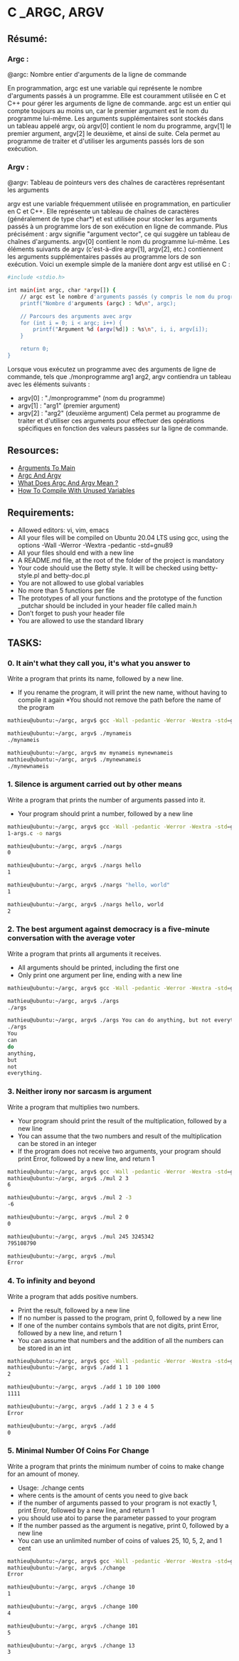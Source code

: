 # C _ARGC, ARGV

## Résumé:

### Argc : 
@argc: Nombre entier d'arguments de la ligne de commande

En programmation, argc est une variable qui représente le nombre d'arguments passés à un programme. Elle est couramment utilisée en C et C++ pour gérer les arguments de ligne de commande. argc est un entier qui compte toujours au moins un, car le premier argument est le nom du programme lui-même. Les arguments supplémentaires sont stockés dans un tableau appelé argv, où argv[0] contient le nom du programme, argv[1] le premier argument, argv[2] le deuxième, et ainsi de suite. Cela permet au programme de traiter et d'utiliser les arguments passés lors de son exécution.

### Argv : 

@argv: Tableau de pointeurs vers des chaînes de caractères représentant les arguments


argv est une variable fréquemment utilisée en programmation, en particulier en C et C++. Elle représente un tableau de chaînes de caractères (généralement de type char*) et est utilisée pour stocker les arguments passés à un programme lors de son exécution en ligne de commande.
Plus précisément :
argv signifie "argument vector", ce qui suggère un tableau de chaînes d'arguments.
argv[0] contient le nom du programme lui-même.
Les éléments suivants de argv (c'est-à-dire argv[1], argv[2], etc.) contiennent les arguments supplémentaires passés au programme lors de son exécution.
Voici un exemple simple de la manière dont argv est utilisé en C :
```bash
#include <stdio.h>

int main(int argc, char *argv[]) {
    // argc est le nombre d'arguments passés (y compris le nom du programme)
    printf("Nombre d'arguments (argc) : %d\n", argc);

    // Parcours des arguments avec argv
    for (int i = 0; i < argc; i++) {
        printf("Argument %d (argv[%d]) : %s\n", i, i, argv[i]);
    }

    return 0;
}
```
Lorsque vous exécutez un programme avec des arguments de ligne de commande, tels que ./monprogramme arg1 arg2, argv contiendra un tableau avec les éléments suivants :
* argv[0] : "./monprogramme" (nom du programme)
* argv[1] : "arg1" (premier argument)
* argv[2] : "arg2" (deuxième argument)
Cela permet au programme de traiter et d'utiliser ces arguments pour effectuer des opérations spécifiques en fonction des valeurs passées sur la ligne de commande.

## Resources:

* [Arguments To Main](https://publications.gbdirect.co.uk//c_book/chapter10/arguments_to_main.html)
* [Argc And Argv](http://crasseux.com/books/ctutorial/argc-and-argv.html)
* [What Does Argc And Argv Mean ?](https://www.youtube.com/watch?v=aP1ijjeZc24)
* [How To Compile With Unused Variables](https://www.google.com/webhp?q=unused+variable+C)

## Requirements:

* Allowed editors: vi, vim, emacs
* All your files will be compiled on Ubuntu 20.04 LTS using gcc, using the options -Wall -Werror -Wextra -pedantic -std=gnu89
* All your files should end with a new line
* A README.md file, at the root of the folder of the project is mandatory
* Your code should use the Betty style. It will be checked using betty-style.pl and betty-doc.pl
* You are not allowed to use global variables
* No more than 5 functions per file
* The prototypes of all your functions and the prototype of the function _putchar should be included in your header file called main.h
* Don’t forget to push your header file
* You are allowed to use the standard library

## TASKS: 

### 0. It ain't what they call you, it's what you answer to
Write a program that prints its name, followed by a new line.

* If you rename the program, it will print the new name, without having to compile it again
*You should not remove the path before the name of the program

```bash
mathieu@ubuntu:~/argc, argv$ gcc -Wall -pedantic -Werror -Wextra -std=gnu89 0-whatsmyname.c -o mynameis

mathieu@ubuntu:~/argc, argv$ ./mynameis 
./mynameis

mathieu@ubuntu:~/argc, argv$ mv mynameis mynewnameis
mathieu@ubuntu:~/argc, argv$ ./mynewnameis 
./mynewnameis
```

### 1. Silence is argument carried out by other means
Write a program that prints the number of arguments passed into it.

* Your program should print a number, followed by a new line

```bash
mathieu@ubuntu:~/argc, argv$ gcc -Wall -pedantic -Werror -Wextra -std=gnu89
1-args.c -o nargs

mathieu@ubuntu:~/argc, argv$ ./nargs 
0

mathieu@ubuntu:~/argc, argv$ ./nargs hello
1

mathieu@ubuntu:~/argc, argv$ ./nargs "hello, world"
1

mathieu@ubuntu:~/argc, argv$ ./nargs hello, world
2
```

### 2. The best argument against democracy is a five-minute conversation with the average voter
Write a program that prints all arguments it receives.

* All arguments should be printed, including the first one
* Only print one argument per line, ending with a new line

```bash
mathieu@ubuntu:~/argc, argv$ gcc -Wall -pedantic -Werror -Wextra -std=gnu89 2-args.c -o args

mathieu@ubuntu:~/argc, argv$ ./args 
./args

mathieu@ubuntu:~/argc, argv$ ./args You can do anything, but not everything.
./args
You
can
do
anything,
but
not
everything.
```

### 3. Neither irony nor sarcasm is argument
Write a program that multiplies two numbers.

* Your program should print the result of the multiplication, followed by a new line
* You can assume that the two numbers and result of the multiplication can be stored in an integer
* If the program does not receive two arguments, your program should print Error, followed by a new line, and return 1

```bash
mathieu@ubuntu:~/argc, argv$ gcc -Wall -pedantic -Werror -Wextra -std=gnu89 3-mul.c -o mul
mathieu@ubuntu:~/argc, argv$ ./mul 2 3
6

mathieu@ubuntu:~/argc, argv$ ./mul 2 -3
-6

mathieu@ubuntu:~/argc, argv$ ./mul 2 0
0

mathieu@ubuntu:~/argc, argv$ ./mul 245 3245342
795108790

mathieu@ubuntu:~/argc, argv$ ./mul
Error
```

### 4. To infinity and beyond
Write a program that adds positive numbers.

* Print the result, followed by a new line
* If no number is passed to the program, print 0, followed by a new line
* If one of the number contains symbols that are not digits, print Error, followed by a new line, and return 1
* You can assume that numbers and the addition of all the numbers can be stored in an int

```bash
mathieu@ubuntu:~/argc, argv$ gcc -Wall -pedantic -Werror -Wextra -std=gnu89 4-add.c -o add
mathieu@ubuntu:~/argc, argv$ ./add 1 1
2

mathieu@ubuntu:~/argc, argv$ ./add 1 10 100 1000
1111

mathieu@ubuntu:~/argc, argv$ ./add 1 2 3 e 4 5
Error

mathieu@ubuntu:~/argc, argv$ ./add
0
```

### 5. Minimal Number Of Coins For Change
Write a program that prints the minimum number of coins to make change for an amount of money.

* Usage: ./change cents
* where cents is the amount of cents you need to give back
* if the number of arguments passed to your program is not exactly 1, print Error, followed by a new line, and return 1
* you should use atoi to parse the parameter passed to your program
* If the number passed as the argument is negative, print 0, followed by a new line
* You can use an unlimited number of coins of values 25, 10, 5, 2, and 1 cent

```bash
mathieu@ubuntu:~/argc, argv$ gcc -Wall -pedantic -Werror -Wextra -std=gnu89 100-change.c -o change
mathieu@ubuntu:~/argc, argv$ ./change 
Error

mathieu@ubuntu:~/argc, argv$ ./change 10
1

mathieu@ubuntu:~/argc, argv$ ./change 100
4

mathieu@ubuntu:~/argc, argv$ ./change 101
5

mathieu@ubuntu:~/argc, argv$ ./change 13
3
```
